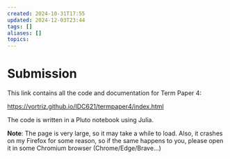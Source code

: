 ```yaml
---
created: 2024-10-31T17:55
updated: 2024-12-03T23:44
tags: []
aliases: []
topics: 
---
```


# Submission

This link contains all the code and documentation for Term Paper 4:

https://vortriz.github.io/IDC621/termpaper4/index.html

The code is written in a Pluto notebook using Julia.

**Note**: The page is very large, so it may take a while to load. Also, it crashes on my Firefox for some reason, so if the same happens to you, please open it in some Chromium browser (Chrome/Edge/Brave...)